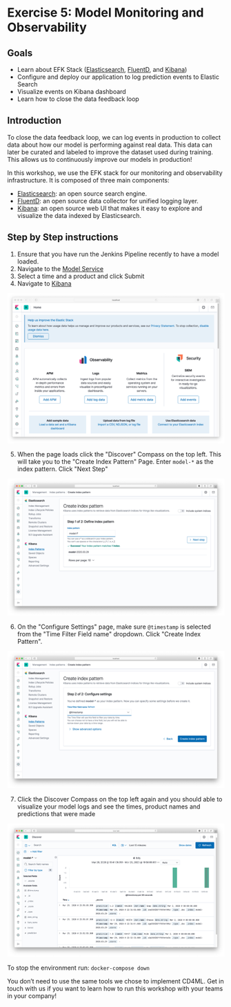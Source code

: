 # Exercise 5: Model Monitoring and Observability

## Goals

* Learn about EFK Stack ([Elasticsearch](https://www.elastic.co/products/elasticsearch),
[FluentD](https://www.fluentd.org/), and [Kibana](https://www.elastic.co/products/kibana))
* Configure and deploy our application to log prediction events to Elastic Search
* Visualize events on Kibana dashboard
* Learn how to close the data feedback loop

## Introduction

To close the data feedback loop, we can log events in production to collect data about how our model is performing against real data. This data can later be curated and labeled to improve the dataset used during training. This allows us to continuously improve our models in production!

In this workshop, we use the EFK stack for our monitoring and observability infrastructure. It is composed of three main components:

* [Elasticsearch](https://www.elastic.co/products/elasticsearch): an open source search engine.
* [FluentD](https://www.fluentd.org/): an open source data collector for unified logging layer.
* [Kibana](https://www.elastic.co/products/kibana): an open source web UI that makes it easy to explore and visualize the data indexed by Elasticsearch.

## Step by Step instructions

1. Ensure that you have run the Jenkins Pipeline recently to have a model loaded.
2. Navigate to the [Model Service](http://localhost:11000)
3. Select a time and a product and click Submit
4. Navigate to [Kibana](http://localhost:5601)

![Kibana Home Page](./../images/KibanaHomePage.png)

5. When the page loads click the "Discover" Compass on the top left. This will take you to the "Create Index Pattern" Page. Enter `model-*` as the index pattern. Click "Next Step"

![Kibana Create Index](./../images/KibanaCreateIndex.png)

6. On the "Configure Settings" page, make sure `@timestamp` is selected from the "Time Filter Field name" dropdown. Click "Create Index Pattern". 

![Kibana Time Filter](./../images/KibanaTimeFilter.png)

7. Click the Discover Compass on the top left again and you should able to visualize your model logs and see the times, product names and predictions that were made

![Kibana Model Predictions](./../images/KibanaPredictions.png)

To stop the environment run: `docker-compose down`

You don’t need to use the same tools we chose to implement CD4ML. Get in touch with us if you want to learn how to run this workshop with your teams in your company!

